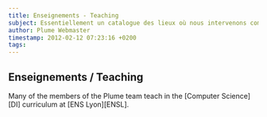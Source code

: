 ```yaml
---
title: Enseignements - Teaching
subject: Essentiellement un catalogue des lieux où nous intervenons comme enseignants.
author: Plume Webmaster
timestamp: 2012-02-12 07:23:16 +0200
tags: 
---
```


## Enseignements / Teaching

Many of the members of the Plume team teach in the [Computer Science][DI] curriculum at [ENS Lyon][ENSL].

